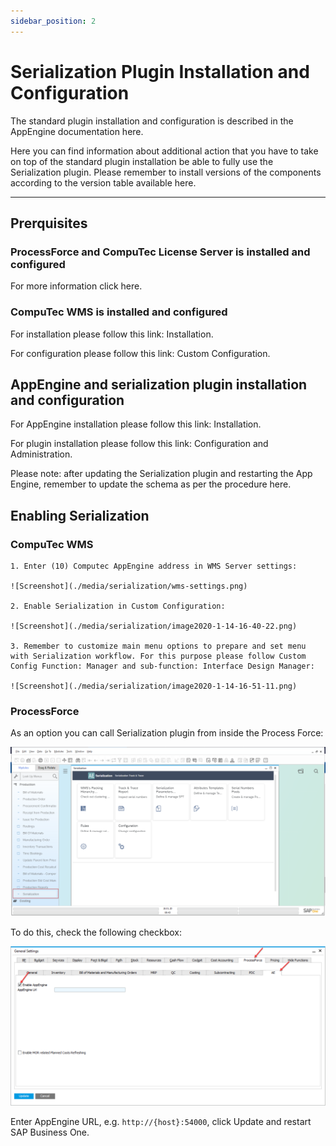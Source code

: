 ```yaml
---
sidebar_position: 2
---
```


# Serialization Plugin Installation and Configuration

The standard plugin installation and configuration is described in the AppEngine documentation here.

Here you can find information about additional action that you have to take on top of the standard plugin installation be able to fully use the Serialization plugin.
Please remember to install versions of the components according to the version table available here.

---

## Prerquisites

### ProcessForce and CompuTec License Server is installed and configured

For more information click here.

### CompuTec WMS is installed and configured

For installation please follow this link: Installation.

For configuration please follow this link: Custom Configuration.

## AppEngine and serialization plugin installation and configuration

For AppEngine installation please follow this link: Installation.

For plugin installation please follow this link: Configuration and Administration.

Please note: after updating the Serialization plugin and restarting the App Engine, remember to update the schema as per the procedure here.

## Enabling Serialization

### CompuTec WMS

    1. Enter (10) Computec AppEngine address in WMS Server settings:

    ![Screenshot](./media/serialization/wms-settings.png)

    2. Enable Serialization in Custom Configuration:

    ![Screenshot](./media/serialization/image2020-1-14-16-40-22.png)

    3. Remember to customize main menu options to prepare and set menu with Serialization workflow. For this purpose please follow Custom Config Function: Manager and sub-function: Interface Design Manager:

    ![Screenshot](./media/serialization/image2020-1-14-16-51-11.png)

### ProcessForce

As an option you can call Serialization plugin from inside the Process Force:

![Screenshot](./media/serialization/image2020-1-18-8-44-13.png)

To do this, check the following checkbox:

![Screenshot](./media/serialization/image2020-1-18-8-33-41.png)

Enter AppEngine URL, e.g. `http://{host}:54000`, click Update and restart SAP Business One.
